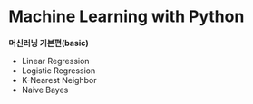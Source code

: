 # Machine Learning with Python

**머신러닝 기본편(basic)**
- Linear Regression
- Logistic Regression
- K-Nearest Neighbor
- Naive Bayes
